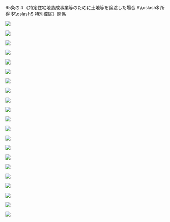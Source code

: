 65条の４《特定住宅地造成事業等のために土地等を譲渡した場合 $\\oslash$ 所得 $\\oslash$ 特別控除》関係

![](https://www.nta.go.jp/tmp/a6d6603b-276a-45c7-a0ee-9293b1c2928b/images/a8cf19eaee5eaba5d4f26c4805653d6d8bd43d853ff4e2e55ba1b47f22e263d0.jpg)

![](https://www.nta.go.jp/tmp/a6d6603b-276a-45c7-a0ee-9293b1c2928b/images/a0aba1b6d18350c4d85874761a22996a0d7a736de41989227de058293137d76d.jpg)

![](https://www.nta.go.jp/tmp/a6d6603b-276a-45c7-a0ee-9293b1c2928b/images/25604dd331567a3219e6cf78cbc67fcbf668dc9ab076e219f6ce1093c9e9b105.jpg)

![](https://www.nta.go.jp/tmp/a6d6603b-276a-45c7-a0ee-9293b1c2928b/images/701d8c3278cd8ecaa9988dc6ebc1b7d39f885cd6fdbde18c9fff342defb58f48.jpg)

![](https://www.nta.go.jp/tmp/a6d6603b-276a-45c7-a0ee-9293b1c2928b/images/4b0e408c816c49ae8627dc2afcb897c1e8ce6a9910231495f58b4488d6fd5498.jpg)

![](https://www.nta.go.jp/tmp/a6d6603b-276a-45c7-a0ee-9293b1c2928b/images/c25217a5de6e88081cb5117cb59088a1c49f9b976ab70a68f9c96ae3791e48af.jpg)

![](https://www.nta.go.jp/tmp/a6d6603b-276a-45c7-a0ee-9293b1c2928b/images/4756f28858f71068d93f92be005e07d3dcf9c4ee35120d7cf33bd17c3db3c502.jpg)

![](https://www.nta.go.jp/tmp/a6d6603b-276a-45c7-a0ee-9293b1c2928b/images/7a43b192eb6aa1143e03003e75af20d83ad3b009367e4a6df1aea4296ee80411.jpg)

![](https://www.nta.go.jp/tmp/a6d6603b-276a-45c7-a0ee-9293b1c2928b/images/91fe71c55ea16f22094f927c416dd680e2352c99bce41625ffa91a901f4e621b.jpg)

![](https://www.nta.go.jp/tmp/a6d6603b-276a-45c7-a0ee-9293b1c2928b/images/2171adb1ed500e0e5f16dec6d50299f5c8c6ce6bd8277f81a32fbf4462ae1d3d.jpg)

![](https://www.nta.go.jp/tmp/a6d6603b-276a-45c7-a0ee-9293b1c2928b/images/c13608bef249da855f490b1b6101004d19563a3420ae9c902020ff53eb8cbad9.jpg)

![](https://www.nta.go.jp/tmp/a6d6603b-276a-45c7-a0ee-9293b1c2928b/images/03b1f56f46f5f8984bdd82bc386e40d11827ee4e8c0a2ab5a4d7cddaca132120.jpg)

![](https://www.nta.go.jp/tmp/a6d6603b-276a-45c7-a0ee-9293b1c2928b/images/33cddec6a65027f2df9797126fd88f8e50dc940062d345876d8071b3441315b4.jpg)

![](https://www.nta.go.jp/tmp/a6d6603b-276a-45c7-a0ee-9293b1c2928b/images/053efe7e4bdf903ab91edf65f6c65f1cea855224da930b099b17153d19a76e5d.jpg)

![](https://www.nta.go.jp/tmp/a6d6603b-276a-45c7-a0ee-9293b1c2928b/images/50cd3fd8f139fd05beca206f2f81a63db9153ff64596e907dd52ea3379cafdee.jpg)

![](https://www.nta.go.jp/tmp/a6d6603b-276a-45c7-a0ee-9293b1c2928b/images/0169288672e9448a108733f93e0b0f408ba87d2b5b0ed1394eb11daa0eb7d80b.jpg)

![](https://www.nta.go.jp/tmp/a6d6603b-276a-45c7-a0ee-9293b1c2928b/images/b9d6cce7ce0bca48b532a74797c74007797109a47e900311615ce2d609e79349.jpg)

![](https://www.nta.go.jp/tmp/a6d6603b-276a-45c7-a0ee-9293b1c2928b/images/5b189f26ff4d41093a54979f147de587043bd705026eeb4cd4a7199ba1580965.jpg)

![](https://www.nta.go.jp/tmp/a6d6603b-276a-45c7-a0ee-9293b1c2928b/images/4aab25170900e97a4a297258bdeabc49f7006c2eee5d9e9cd6f00c34bec0c422.jpg)

![](https://www.nta.go.jp/tmp/a6d6603b-276a-45c7-a0ee-9293b1c2928b/images/c4b6ff500c9be84f37d2db4f60e0ed1fa0e8ef9831a448730fd65fee9210ecab.jpg)

![](https://www.nta.go.jp/tmp/a6d6603b-276a-45c7-a0ee-9293b1c2928b/images/5503b4f68d681cd3b0e27aa72a8b345395f5c9806edea2c057b09e1015e651df.jpg)